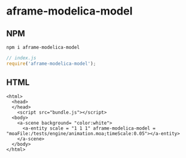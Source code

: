 # aframe-modelica-model

## NPM

```
npm i aframe-modelica-model
```

```javascript and browserify
// index.js
require('aframe-modelica-model');
```

## HTML

```
<html>
  <head>
  </head>
    <script src="bundle.js"></script>  
  <body>
    <a-scene background= "color:white">
      <a-entity scale = "1 1 1" aframe-modelica-model = "moaFile:/tests/engine/animation.moa;timeScale:0.05"></a-entity>
    </a-scene>
  </body>
</html>
```
